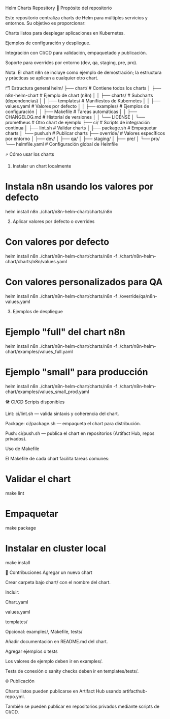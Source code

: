Helm Charts Repository
📌 Propósito del repositorio

Este repositorio centraliza charts de Helm para múltiples servicios y entornos.
Su objetivo es proporcionar:

Charts listos para desplegar aplicaciones en Kubernetes.

Ejemplos de configuración y despliegue.

Integración con CI/CD para validación, empaquetado y publicación.

Soporte para overrides por entorno (dev, qa, staging, pre, pro).

Nota: El chart n8n se incluye como ejemplo de demostración; la estructura y prácticas se aplican a cualquier otro chart.

🗂 Estructura general
helm/
├── chart/                 # Contiene todos los charts
│   ├── n8n-helm-chart     # Ejemplo de chart (n8n)
│   │   ├── charts/        # Subcharts (dependencias)
│   │   ├── templates/     # Manifiestos de Kubernetes
│   │   ├── values.yaml    # Valores por defecto
│   │   ├── examples/      # Ejemplos de configuración
│   │   ├── Makefile       # Tareas automáticas
│   │   ├── CHANGELOG.md   # Historial de versiones
│   │   └── LICENSE
│   └── prometheus         # Otro chart de ejemplo
├── ci/                    # Scripts de integración continua
│   ├── lint.sh            # Validar charts
│   ├── package.sh         # Empaquetar charts
│   └── push.sh            # Publicar charts
├── override/              # Valores específicos por entorno
│   ├── dev/
│   ├── qa/
│   ├── staging/
│   ├── pre/
│   └── pro/
└── helmfile.yaml          # Configuración global de Helmfile

⚡ Cómo usar los charts
1. Instalar un chart localmente
# Instala n8n usando los valores por defecto
helm install n8n ./chart/n8n-helm-chart/charts/n8n

2. Aplicar valores por defecto o overrides
# Con valores por defecto
helm install n8n ./chart/n8n-helm-chart/charts/n8n -f ./chart/n8n-helm-chart/charts/n8n/values.yaml

# Con valores personalizados para QA
helm install n8n ./chart/n8n-helm-chart/charts/n8n -f ./override/qa/n8n-values.yaml

3. Ejemplos de despliegue
# Ejemplo "full" del chart n8n
helm install n8n ./chart/n8n-helm-chart/charts/n8n -f ./chart/n8n-helm-chart/examples/values_full.yaml

# Ejemplo "small" para producción
helm install n8n ./chart/n8n-helm-chart/charts/n8n -f ./chart/n8n-helm-chart/examples/values_small_prod.yaml

🛠 CI/CD
Scripts disponibles

Lint: ci/lint.sh — valida sintaxis y coherencia del chart.

Package: ci/package.sh — empaqueta el chart para distribución.

Push: ci/push.sh — publica el chart en repositorios (Artifact Hub, repos privados).

Uso de Makefile

El Makefile de cada chart facilita tareas comunes:

# Validar el chart
make lint

# Empaquetar
make package

# Instalar en cluster local
make install

🤝 Contribuciones
Agregar un nuevo chart

Crear carpeta bajo chart/ con el nombre del chart.

Incluir:

Chart.yaml

values.yaml

templates/

Opcional: examples/, Makefile, tests/

Añadir documentación en README.md del chart.

Agregar ejemplos o tests

Los valores de ejemplo deben ir en examples/.

Tests de conexión o sanity checks deben ir en templates/tests/.

🌐 Publicación

Charts listos pueden publicarse en Artifact Hub usando artifacthub-repo.yml.

También se pueden publicar en repositorios privados mediante scripts de CI/CD.